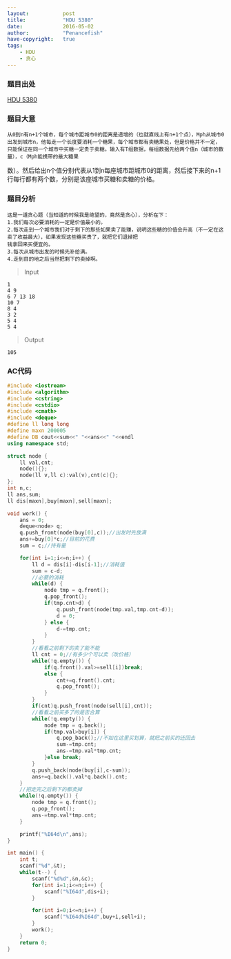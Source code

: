 ```yaml
---
layout:           post
title:            "HDU 5380"
date:             2016-05-02
author:           "Penancefish"
have-copyright:   true
tags:
    - HDU
    - 贪心
---
```


### 题目出处
[HDU 5380](http://acm.hdu.edu.cn/showproblem.php?pid=5380)

### 题目大意
	从0到n有n+1个城市，每个城市距城市0的距离是递增的（也就直线上有n+1个点），Mph从城市0出发到城市n，他每走一个长度要消耗一个糖果，每个城市都有卖糖果处，但是价格并不一定，只能保证在同一个城市中买糖一定贵于卖糖。输入有T组数据，每组数据先给两个值n（城市的数量），c（Mph能携带的最大糖果
数）。然后给出n个值分别代表从1到n每座城市距城市0的距离，然后接下来的n+1行每行都有两个数，分别是该座城市买糖和卖糖的价格。

### 题目分析
	这是一道贪心题（当知道的时候我是绝望的，竟然是贪心），分析在下：
	1.我们每次必要消耗的一定是价值最小的。
	2.每次走到一个城市我们对于剩下的那些如果卖了能赚，说明这些糖的价值会升高（不一定在这卖了收益最大），如果发现这些糖买贵了，就把它们退掉把
	钱拿回来买便宜的。
	3.每次从城市出发的时候先补给满。
	4.走到目的地之后当然把剩下的卖掉啊。

>Input

```
1
4 9
6 7 13 18
10 7
8 4
3 2
5 4
5 4
```

>Output

```
105
```

### AC代码
```cpp
#include <iostream>
#include <algorithm>
#include <cstring>
#include <cstdio>
#include <cmath>
#include <deque>
#define ll long long
#define maxn 200005
#define DB cout<<sum<<" "<<ans<<" "<<endl
using namespace std;

struct node {
	ll val,cnt;
	node(){};
	node(ll v,ll c):val(v),cnt(c){};
};
int n,c;
ll ans,sum;
ll dis[maxn],buy[maxn],sell[maxn];

void work() {
	ans = 0;
	deque<node> q;
	q.push_front(node(buy[0],c));//出发时先放满
	ans+=buy[0]*c;//目前的花费
	sum = c;//持有量

	for(int i=1;i<=n;i++) {
		ll d = dis[i]-dis[i-1];//消耗值
		sum = c-d;
		//必要的消耗
		while(d) {
			node tmp = q.front();
			q.pop_front();
			if(tmp.cnt>d) {
				q.push_front(node(tmp.val,tmp.cnt-d));
				d = 0;
			} else {
				d-=tmp.cnt;
			}
		}
		//看看之前剩下的卖了能不能
		ll cnt = 0;//有多少个可以卖（改价格）
		while(!q.empty()) {
			if(q.front().val>=sell[i])break;
			else {
				cnt+=q.front().cnt;
				q.pop_front();
			}
		}
		if(cnt)q.push_front(node(sell[i],cnt));
		//看看之前买多了的是否合算
		while(!q.empty()) {
			node tmp = q.back();
			if(tmp.val>buy[i]) {
				q.pop_back();//不如在这里买划算，就把之前买的还回去
				sum-=tmp.cnt;
				ans-=tmp.val*tmp.cnt;
			}else break;
		}
		q.push_back(node(buy[i],c-sum));
		ans+=q.back().val*q.back().cnt;
	}
	//把走完之后剩下的都卖掉
	while(!q.empty()) {
		node tmp = q.front();
		q.pop_front();
		ans-=tmp.val*tmp.cnt;
	}

	printf("%I64d\n",ans);
}

int main() {
	int t;
	scanf("%d",&t);
	while(t--) {
		scanf("%d%d",&n,&c);
		for(int i=1;i<=n;i++) {
			scanf("%I64d",dis+i);
		}

		for(int i=0;i<=n;i++) {
			scanf("%I64d%I64d",buy+i,sell+i);
		}
		work();
	}
	return 0;
}
```